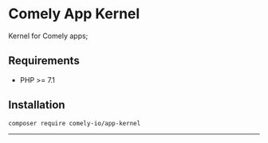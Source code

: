 # Comely App Kernel

Kernel for Comely apps;

## Requirements

* PHP >= 7.1

## Installation

`composer require comely-io/app-kernel`

***
